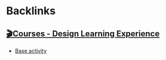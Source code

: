 
# Backlinks
## [🎬Courses - Design Learning Experience](<🎬Courses - Design Learning Experience.md>)
- [Base activity](<Base activity.md>)

